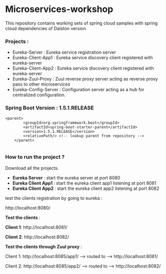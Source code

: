 # Microservices-workshop
This repository contains working sets of spring cloud samples with spring cloud dependencies of Dalston version

### Projects :

* Eureka-Server : Eureka service registration server 
* Eureka-Client-App1 : Eureka service discovery client registered with eureka-server
* Eureka-Client-App2 : Eureka service discovery client registered with eureka-server
* Eureka-Zuul-Proxy : Zuul reverse proxy server acting as reverse proxy pass to other microservices
* Eureka-Config-Server : Configuration server acting as a hub for centralized configuration.




### Spring Boot Version : 1.5.1.RELEASE

```
<parent>
		<groupId>org.springframework.boot</groupId>
		<artifactId>spring-boot-starter-parent</artifactId>
		<version>1.5.1.RELEASE</version>
		<relativePath/> <!-- lookup parent from repository -->
	</parent>
  
  ```

### How to run the project ? 

Download all the projects. 

* <b>Eureka Server </b> : start the eureka server at port 8080
* <b> Eureka Client App1 </b> : start the eureka client app1 listening at port 8081
* <b> Eureka Client App2 </b> : start the eureka client app2 listening at port 8082

test the clients registration by going to eureka :
 
 http://localhost:8080/ 
 
  <b>Test the clients </b> : 
 
 <b>Client 1</b>: http://localhost:8081/ 
 
 <b>Client 2</b>: http://localhost:8082/ 
 
  <b>Test the clients through Zuul proxy </b>: 
 
 Client 1: http://localhost:8085/app1/ --> routed to --> http://localhost:8081/
 
 Client 2: http://localhost:8085/app2/ --> routed to -->  http://localhost:8082/ 
 
 
